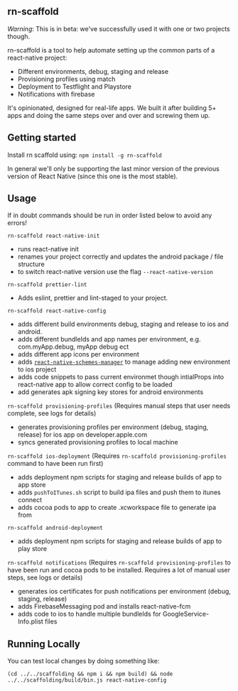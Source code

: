 ## rn-scaffold

*Warning*: This is in beta: we've successfully used it with one or two projects though.

rn-scaffold is a tool to help automate setting up the common parts of a react-native project:

* Different environments, debug, staging and release
* Provisioning profiles using match
* Deployment to Testflight and Playstore
* Notifications with firebase


It's opinionated, designed for real-life apps. We built it after building 5+ apps and doing the same steps over and over and screwing them up.

## Getting started

Install rn scaffold using: `npm install -g rn-scaffold`

In general we'll only be supporting the last minor version of the previous version of React Native (since this one is the most stable).

## Usage

If in doubt commands should be run in order listed below to avoid any errors!

`rn-scaffold react-native-init`
- runs react-native init
- renames your project correctly and updates the android package / file structure
- to switch react-native version use the flag `--react-native-version`

`rn-scaffold prettier-lint`
- Adds eslint, prettier and lint-staged to your project.

`rn-scaffold react-native-config`
- adds different build environments debug, staging and release to ios and android.
- adds different bundleIds and app names per environment, e.g. com.myApp.debug, myApp debug ect
- adds different app icons per environment
- adds [`react-native-schemes-manager`](https://github.com/Thinkmill/react-native-schemes-manager) to manage adding new environment to ios project
- adds code snippets to pass current environmet though intialProps into react-native app to allow correct config to be loaded
- add generates apk signing key stores for android environments

`rn-scaffold provisioning-profiles` (Requires manual steps that user needs complete, see logs for details)
- generates provisioning profiles per environment (debug, staging, release) for ios app on developer.apple.com
- syncs generated provisioning profiles to local machine


`rn-scaffold ios-deployment` (Requires `rn-scaffold provisioning-profiles` command to have been run first)
- adds deployment npm scripts for staging and release builds of app to app store
- adds `pushToITunes.sh` script to build ipa files and push them to itunes connect
- adds cocoa pods to app to create .xcworkspace file to generate ipa from


`rn-scaffold android-deployment`
- adds deployment npm scripts for staging and release builds of app to play store

`rn-scaffold notifications` (Requires `rn-scaffold provisioning-profiles` to have been run and cocoa pods to be installed. Requires a lot of manual user steps, see logs or details)
- generates ios certificates for push notifications per environment (debug, staging, release)
- adds FirebaseMessaging pod and installs react-native-fcm
- adds code to ios to handle multiple bundleIds for GoogleService-Info.plist files

## Running Locally

You can test local changes by doing something like:
```
(cd ../../scaffolding && npm i && npm build) && node ../../scaffolding/build/bin.js react-native-config
```
